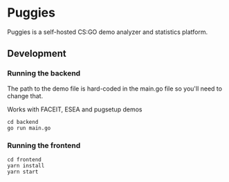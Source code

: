 # Puggies

Puggies is a self-hosted CS:GO demo analyzer and statistics platform.

## Development

### Running the backend
The path to the demo file is hard-coded in the main.go file so you'll need to change
that.

Works with FACEIT, ESEA and pugsetup demos

```
cd backend
go run main.go
```

### Running the frontend
```
cd frontend
yarn install
yarn start
```
